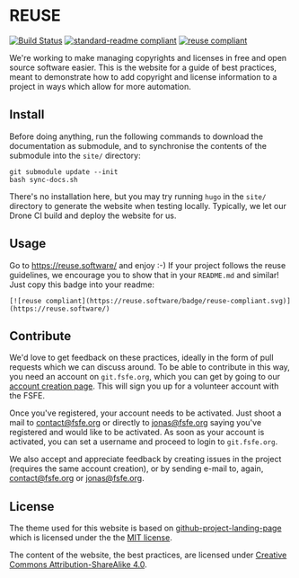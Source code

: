 <!--
  SPDX-Copyright: Free Software Foundation Europe e.V.
  SPDX-License-Identifier: GPL-3.0-or-later
-->

# REUSE

[![Build Status](https://drone.fsfe.org/api/badges/reuse/reuse-spec/status.svg)](https://drone.fsfe.org/reuse/reuse-spec)
[![standard-readme compliant](https://img.shields.io/badge/readme%20style-standard-brightgreen.svg?style=flat-square)](https://github.com/RichardLitt/standard-readme)
[![reuse compliant](https://reuse.software/badge/reuse-compliant.svg)](https://reuse.software/)

We're working to make managing copyrights and licenses in free and open
source software easier. This is the website for a guide of best practices,
meant to demonstrate how
to add copyright and license information to a project in ways which allow
for more automation.

## Install

Before doing anything, run the following commands to download the documentation
as submodule, and to synchronise the contents of the submodule into the `site/`
directory:

```
git submodule update --init
bash sync-docs.sh
```

There's no installation here, but you may try running `hugo` in the
`site/` directory to generate the website when testing locally.
Typically, we let our Drone CI build and deploy the website for us.

## Usage

Go to https://reuse.software/ and enjoy :-) If your project follows the reuse
guidelines, we encourage you to show that in your `README.md` and similar! Just
copy this badge into your readme:

`[![reuse compliant](https://reuse.software/badge/reuse-compliant.svg)](https://reuse.software/)`

## Contribute

We'd love to get feedback on these practices, ideally in the form
of pull requests which we can discuss around. To be able to contribute
in this way, you need an account on `git.fsfe.org`, which you can
get by going to our [account creation page](https://fsfe.org/fellowship/ams/index.php?ams=register). This will sign you up for a volunteer account with the FSFE.

Once you've registered, your account needs to be activated. Just shoot a mail to <contact@fsfe.org> or directly to <jonas@fsfe.org> saying you've registered and would like to be activated. As soon as your account is activated, you can set a username and proceed to login to `git.fsfe.org`.

We also accept and appreciate feedback by creating issues in the project
(requires the same account creation), or by sending e-mail to, again,
<contact@fsfe.org> or <jonas@fsfe.org>.

## License

The theme used for this website is based on [github-project-landing-page](https://github.com/nsomar/github-project-landing-page) which is licensed under the
the [MIT license](https://github.com/nsomar/github-project-landing-page/blob/master/LICENSE.md).

The content of the website, the best practices, are licensed under [Creative Commons Attribution-ShareAlike 4.0](https://creativecommons.org/licenses/by-sa/4.0).
